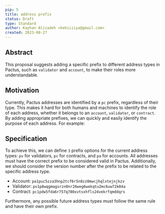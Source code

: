 ```yaml
---
pip: 5
title: address prefix
status: Draft
type: Standard
author: Kayhan Alizadeh <kehiiiiya@gmail.com>
created: 2023-08-27
---
```


## Abstract

This proposal suggests adding a specific prefix to different address types in Pactus, such as `validator` and `account`, to make their roles more understandable. 

## Motivation

Currently, Pactus addresses are identified by a `pc` prefix, regardless of their type. This makes it hard for both humans and machines to identify the role of each address, whether it belongs to an `account`, `validator`, or `contract`. By adding appropriate prefixes, we can quickly and easily identify the purpose of each address. For example:

## Specification

To achieve this, we can define `3` prefix options for the current address types: `pv` for validators, `pc` for contracts, and `pa` for accounts. All addresses must have the correct prefix to be considered valid in Pactus. Additionally, we should consider the version number after the prefix to be related to the specific address type.
 
- Account:   `pa1puc5zza3hnp2tcf6r5n8zz0mwcjhqlxtejnjkzv`
- Validator: `pv1p8wqgmagsrzn0nr26weg6wekqtu2mc6uw72k04a`
- Contract:  `pc1pdw5fda6r757q780xvtsxhfls24vekrfqmddqrs`

Furthermore, any possible future address types must follow the same rule and have their own prefix.